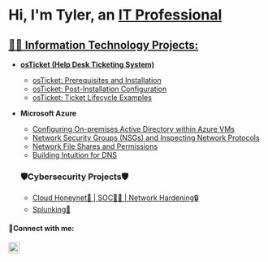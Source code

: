 <h1>Hi, I'm Tyler, an <a href="https://www.linkedin.com/in/tyler-clayton-654a701b4/">IT Professional</h1>

<h2>👨‍💻 Information Technology Projects:</h2>

- <b>osTicket (Help Desk Ticketing System)</b>
  - [osTicket: Prerequisites and Installation](https://github.com/Tyler-Clayton/osticket-prereqs)
  - [osTicket: Post-Installation Configuration](https://github.com/Tyler-Clayton/post-install-config)
  - [osTicket: Ticket Lifecycle Examples](https://github.com/Tyler-Clayton/ticket-lifecycle)
- <b>Microsoft Azure</b>
  - [Configuring On-premises Active Directory within Azure VMs](https://github.com/Tyler-Clayton/configure-ad)
  - [Network Security Groups (NSGs) and Inspecting Network Protocols](https://github.com/Tyler-Clayton/azure-network-protocols)
  - [Network File Shares and Permissions](https://github.com/Tyler-Clayton/Network-File-Shares-and-Permissions)
  - [Building Intuition for DNS](https://github.com/Tyler-Clayton/Building-Intuition-for-DNS)

  <b><h3>🛡️Cybersecurity Projects🛡️</h3></b>
  - [Cloud Honeynet🍯 | SOC🕵️‍♂️ | Network Hardening🔒](https://github.com/Tyler-Clayton/Cloud-Honey-Net)
  - [Splunking🤿](https://github.com/Tyler-Clayton/Splunking_101)

<h4>🤳Connect with me:</h4>


[<img align="left" alt="Josh | LinkedIn" width="22px" src="https://cdn.jsdelivr.net/npm/simple-icons@v3/icons/linkedin.svg" />][linkedin]




[linkedin]: https://www.linkedin.com/in/tyler-clayton-654a701b4/
